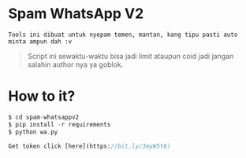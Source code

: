 # Spam WhatsApp V2
```
Tools ini dibuat untuk nyepam temen, mantan, kang tipu pasti auto minta ampun dah :v
```
> Script ini sewaktu-waktu bisa jadi limit ataupun coid jadi jangan salahin author nya ya goblok.
# How to it?
```php
$ cd spam-whatsappv2
$ pip install -r requirements
$ python wa.py

Get token click [here](https://bit.ly/3myW5t6)
```
